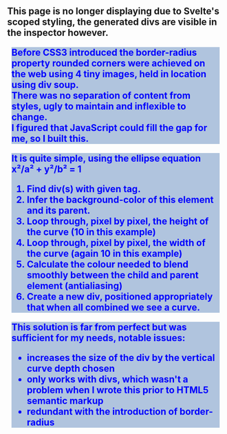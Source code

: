 <h2>This page is no longer displaying due to Svelte's scoped styling, the generated divs are visible in the inspector however.

<script src="../content/assets/js/RoundCorners.js" type="text/javascript"></script>

<div markdown="1" class="rounded-example" style="background-color: lightsteelblue; color: blue; margin: 10px;">

  Before CSS3 introduced the border-radius property rounded corners were achieved on the web using 4 tiny images, held in location using div soup.  
  There was no separation of content from styles, ugly to maintain and inflexible to change.  
  I figured that JavaScript could fill the gap for me, so I built this.

</div>

<div markdown="1" class="rounded-example" style="background-color: lightsteelblue; color: blue; margin: 10px;">

  It is quite simple, using the ellipse equation x&sup2;/a&sup2; + y&sup2;/b&sup2; = 1   
1. Find div(s) with given tag.
2. Infer the background-color of this element and its parent.
3. Loop through, pixel by pixel, the height of the curve (10 in this example)
4. Loop through, pixel by pixel, the width of the curve (again 10 in this example)
5. Calculate the colour needed to blend smoothly between the child and parent element (antialiasing)
6. Create a new div, positioned appropriately that when all combined we see a curve.

</div>

<div markdown="1" class="rounded-example" style="background-color: lightsteelblue; color: blue; margin: 10px;">

  This solution is far from perfect but was sufficient for my needs, notable issues:  
* increases the size of the div by the vertical curve depth chosen
* only works with divs, which wasn't a problem when I wrote this prior to HTML5 semantic markup
* redundant with the introduction of border-radius

</div>

<script type="text/javascript">
RoundCorners("rounded-example",10,10,1,1,1,1);
</script>